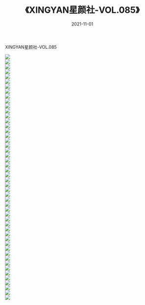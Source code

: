 ﻿---
layout: post
title:  《XINGYAN星颜社-VOL.085》
date:   2021-11-01
img: http://img.660000.xyz/Sharelink/网络美图/2021/XINGYAN星颜社-VOL.085/000.jpg
categories: [美女, 清纯, 唯美]
---

XINGYAN星颜社-VOL.085

  ![](http://img.660000.xyz/Sharelink/网络美图/2021/XINGYAN星颜社-VOL.085/001.jpg) <br> ![](http://img.660000.xyz/Sharelink/网络美图/2021/XINGYAN星颜社-VOL.085/002.jpg) <br> ![](http://img.660000.xyz/Sharelink/网络美图/2021/XINGYAN星颜社-VOL.085/003.jpg) <br> ![](http://img.660000.xyz/Sharelink/网络美图/2021/XINGYAN星颜社-VOL.085/004.jpg) <br> ![](http://img.660000.xyz/Sharelink/网络美图/2021/XINGYAN星颜社-VOL.085/005.jpg) <br> ![](http://img.660000.xyz/Sharelink/网络美图/2021/XINGYAN星颜社-VOL.085/006.jpg) <br> ![](http://img.660000.xyz/Sharelink/网络美图/2021/XINGYAN星颜社-VOL.085/007.jpg) <br> ![](http://img.660000.xyz/Sharelink/网络美图/2021/XINGYAN星颜社-VOL.085/008.jpg) <br> ![](http://img.660000.xyz/Sharelink/网络美图/2021/XINGYAN星颜社-VOL.085/009.jpg) <br> ![](http://img.660000.xyz/Sharelink/网络美图/2021/XINGYAN星颜社-VOL.085/010.jpg) <br> ![](http://img.660000.xyz/Sharelink/网络美图/2021/XINGYAN星颜社-VOL.085/011.jpg) <br> ![](http://img.660000.xyz/Sharelink/网络美图/2021/XINGYAN星颜社-VOL.085/012.jpg) <br> ![](http://img.660000.xyz/Sharelink/网络美图/2021/XINGYAN星颜社-VOL.085/013.jpg) <br> ![](http://img.660000.xyz/Sharelink/网络美图/2021/XINGYAN星颜社-VOL.085/014.jpg) <br> ![](http://img.660000.xyz/Sharelink/网络美图/2021/XINGYAN星颜社-VOL.085/015.jpg) <br> ![](http://img.660000.xyz/Sharelink/网络美图/2021/XINGYAN星颜社-VOL.085/016.jpg) <br> ![](http://img.660000.xyz/Sharelink/网络美图/2021/XINGYAN星颜社-VOL.085/017.jpg) <br> ![](http://img.660000.xyz/Sharelink/网络美图/2021/XINGYAN星颜社-VOL.085/018.jpg) <br> ![](http://img.660000.xyz/Sharelink/网络美图/2021/XINGYAN星颜社-VOL.085/019.jpg) <br> ![](http://img.660000.xyz/Sharelink/网络美图/2021/XINGYAN星颜社-VOL.085/020.jpg) <br> ![](http://img.660000.xyz/Sharelink/网络美图/2021/XINGYAN星颜社-VOL.085/021.jpg) <br> ![](http://img.660000.xyz/Sharelink/网络美图/2021/XINGYAN星颜社-VOL.085/022.jpg) <br> ![](http://img.660000.xyz/Sharelink/网络美图/2021/XINGYAN星颜社-VOL.085/023.jpg) <br> ![](http://img.660000.xyz/Sharelink/网络美图/2021/XINGYAN星颜社-VOL.085/024.jpg) <br> ![](http://img.660000.xyz/Sharelink/网络美图/2021/XINGYAN星颜社-VOL.085/025.jpg) <br> ![](http://img.660000.xyz/Sharelink/网络美图/2021/XINGYAN星颜社-VOL.085/026.jpg) <br> ![](http://img.660000.xyz/Sharelink/网络美图/2021/XINGYAN星颜社-VOL.085/027.jpg) <br> ![](http://img.660000.xyz/Sharelink/网络美图/2021/XINGYAN星颜社-VOL.085/028.jpg) <br> ![](http://img.660000.xyz/Sharelink/网络美图/2021/XINGYAN星颜社-VOL.085/029.jpg) <br> ![](http://img.660000.xyz/Sharelink/网络美图/2021/XINGYAN星颜社-VOL.085/030.jpg) <br> ![](http://img.660000.xyz/Sharelink/网络美图/2021/XINGYAN星颜社-VOL.085/031.jpg) <br> ![](http://img.660000.xyz/Sharelink/网络美图/2021/XINGYAN星颜社-VOL.085/032.jpg) <br> ![](http://img.660000.xyz/Sharelink/网络美图/2021/XINGYAN星颜社-VOL.085/033.jpg) <br> ![](http://img.660000.xyz/Sharelink/网络美图/2021/XINGYAN星颜社-VOL.085/034.jpg) <br> ![](http://img.660000.xyz/Sharelink/网络美图/2021/XINGYAN星颜社-VOL.085/035.jpg) <br> ![](http://img.660000.xyz/Sharelink/网络美图/2021/XINGYAN星颜社-VOL.085/036.jpg) <br> ![](http://img.660000.xyz/Sharelink/网络美图/2021/XINGYAN星颜社-VOL.085/037.jpg) <br> ![](http://img.660000.xyz/Sharelink/网络美图/2021/XINGYAN星颜社-VOL.085/038.jpg) <br> ![](http://img.660000.xyz/Sharelink/网络美图/2021/XINGYAN星颜社-VOL.085/039.jpg) <br> ![](http://img.660000.xyz/Sharelink/网络美图/2021/XINGYAN星颜社-VOL.085/040.jpg) <br> ![](http://img.660000.xyz/Sharelink/网络美图/2021/XINGYAN星颜社-VOL.085/041.jpg) <br> ![](http://img.660000.xyz/Sharelink/网络美图/2021/XINGYAN星颜社-VOL.085/042.jpg) <br> ![](http://img.660000.xyz/Sharelink/网络美图/2021/XINGYAN星颜社-VOL.085/043.jpg) <br> ![](http://img.660000.xyz/Sharelink/网络美图/2021/XINGYAN星颜社-VOL.085/044.jpg) <br> ![](http://img.660000.xyz/Sharelink/网络美图/2021/XINGYAN星颜社-VOL.085/045.jpg) <br> ![](http://img.660000.xyz/Sharelink/网络美图/2021/XINGYAN星颜社-VOL.085/046.jpg) <br> ![](http://img.660000.xyz/Sharelink/网络美图/2021/XINGYAN星颜社-VOL.085/047.jpg) <br> ![](http://img.660000.xyz/Sharelink/网络美图/2021/XINGYAN星颜社-VOL.085/048.jpg) <br> ![](http://img.660000.xyz/Sharelink/网络美图/2021/XINGYAN星颜社-VOL.085/049.jpg) <br> ![](http://img.660000.xyz/Sharelink/网络美图/2021/XINGYAN星颜社-VOL.085/050.jpg) <br>